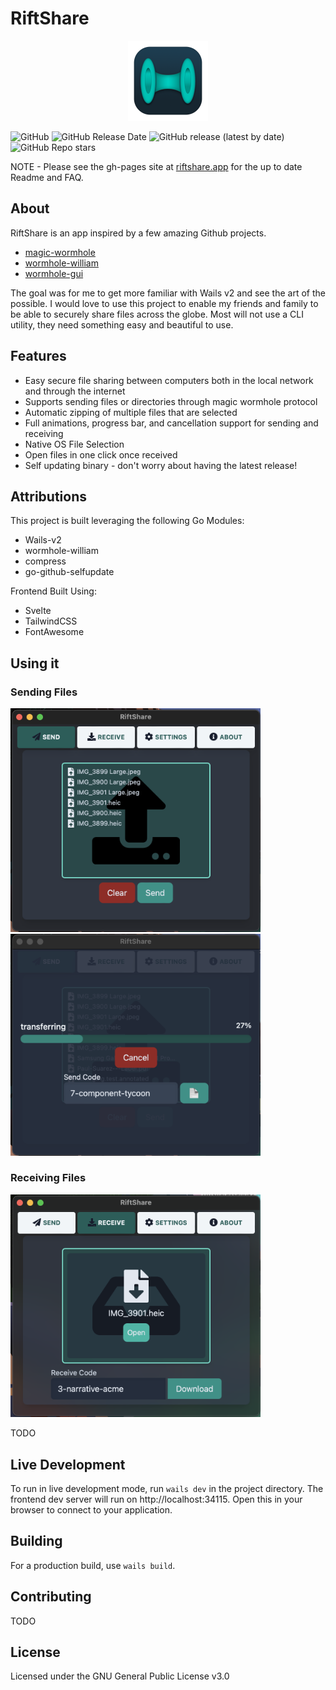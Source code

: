 # RiftShare

<p align="center" style="text-align: center">
  <a href="https://github.com/achhabra2/riftshare/releases/latest" target="_blank" align="center">
    <img src="https://github.com/achhabra2/riftshare/blob/gh-pages/assets/riftshare_small.png?raw=true" alt="icon" width="128" />
  </a>
</p>

![GitHub](https://img.shields.io/github/license/achhabra2/riftshare)
![GitHub Release Date](https://img.shields.io/github/release-date/achhabra2/riftshare)
![GitHub release (latest by date)](https://img.shields.io/github/v/release/achhabra2/riftshare)
![GitHub Repo stars](https://img.shields.io/github/stars/achhabra2/riftshare?style=social)

NOTE - Please see the gh-pages site at [riftshare.app](https://riftshare.app) for the up to date Readme and FAQ. 

## About

RiftShare is an app inspired by a few amazing Github projects. 
* [magic-wormhole](https://magic-wormhole.readthedocs.io/en/latest/)
* [wormhole-william](https://github.com/psanford/wormhole-william)
* [wormhole-gui](https://github.com/Jacalz/wormhole-gui)

The goal was for me to get more familiar with Wails v2 and see the art of the possible. I would love to use this project to enable my friends and family to be able to securely share files across the globe. Most will not use a CLI utility, they need something easy and beautiful to use. 

## Features

* Easy secure file sharing between computers both in the local network and through the internet
* Supports sending files or directories through magic wormhole protocol
* Automatic zipping of multiple files that are selected
* Full animations, progress bar, and cancellation support for sending and receiving
* Native OS File Selection
* Open files in one click once received
* Self updating binary - don't worry about having the latest release!

## Attributions

This project is built leveraging the following Go Modules:
* Wails-v2
* wormhole-william
* compress
* go-github-selfupdate

Frontend Built Using:
* Svelte
* TailwindCSS
* FontAwesome

## Using it

### Sending Files
<img alt="Selecting Files" src="./docs/screenshots/riftshare-send-1.png" width="400"/>
<img alt="Sending Files" src="./docs/screenshots/riftshare-send-2.png" width="400"/>


### Receiving Files
<img alt="Receiving Files" src="./docs/screenshots/riftshare-receive-1.png" width="400"/>

TODO

## Live Development

To run in live development mode, run `wails dev` in the project directory. The frontend dev server will run
on http://localhost:34115. Open this in your browser to connect to your application.

## Building

For a production build, use `wails build`.

## Contributing

TODO

## License

Licensed under the GNU General Public License v3.0